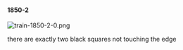 #### 1850-2
![train-1850-2-0.png](https://github.com/lil-lab/nlvr/raw/master/nlvr/train/images/28/train-1850-2-0.png "train-1850-2-0.png")

there are exactly two black squares not touching the edge